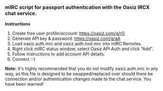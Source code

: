 ### mIRC script for passport authentication with the Oasiz IRCX chat service.

**Instructions**

1. Create free user profile/account: https://oasiz.com/g/rG
2. Generate API key & password: https://oasiz.com/g/aA
3. Load oasiz.auth.mrc and oasiz.auth.tool.mrc into mIRC Remotes.
4. Right click mIRC status window, select Oasiz API Auth and click "Add".
5. Follow instructions to add account API details.
6. Connect :-)

**Note:** It's highly recommended that you do not modify oasiz.auth.mrc in any way, as this file is designed to be swapped/replaced over should there be connection and/or authentication changes made to the chat service. You have been warned!
